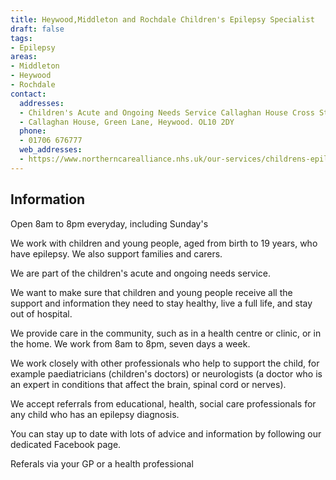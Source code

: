 ```yaml
---
title: Heywood,Middleton and Rochdale Children's Epilepsy Specialist
draft: false
tags:
- Epilepsy
areas:
- Middleton
- Heywood
- Rochdale
contact:
  addresses:
  - Children's Acute and Ongoing Needs Service Callaghan House Cross Street Heywood OL10 2DY
  - Callaghan House, Green Lane, Heywood. OL10 2DY
  phone:
  - 01706 676777
  web_addresses:
  - https://www.northerncarealliance.nhs.uk/our-services/childrens-epilepsy-specialist
---
```


## Information   
Open 8am to 8pm everyday, including Sunday's   

We work with children and young people, aged from birth to 19 years, who have epilepsy. We also support families and carers.   

We are part of the children's acute and ongoing needs service.   

We want to make sure that children and young people receive all the support and information they need to stay healthy, live a full life, and stay out of hospital.   

We provide care in the community, such as in a health centre or clinic, or in the home. We work from 8am to 8pm, seven days a week.   

We work closely with other professionals who help to support the child, for example paediatricians (children's doctors) or neurologists (a doctor who is an expert in conditions that affect the brain, spinal cord or nerves).   

We accept referrals  from educational, health, social care professionals for any child who has an epilepsy diagnosis.   

You can stay up to date with lots of advice and information by following our dedicated Facebook page.   

Referals via your GP or a health professional   


